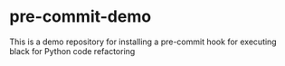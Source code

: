 # pre-commit-demo
This is a demo repository for installing a pre-commit hook for executing black for Python code refactoring
